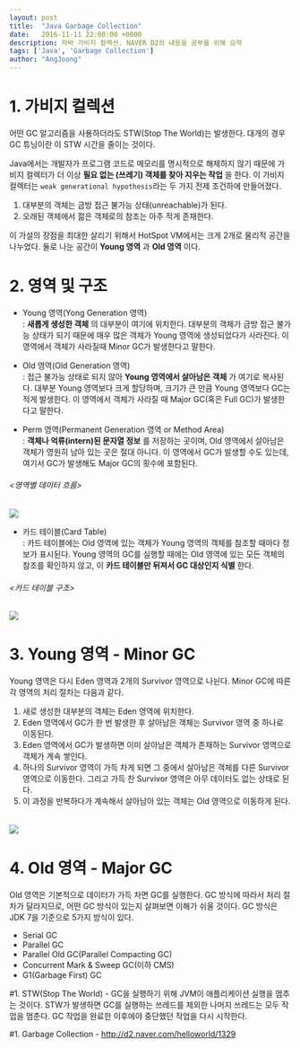 ```yaml
---
layout: post
title:  "Java Garbage Collection"
date:   2016-11-11 22:00:00 +0000
description: 자바 가비지 컬렉션. NAVER D2의 내용을 공부를 위해 요약
tags: ['Java', 'Garbage Collection']
author: "AngJoong"
---
```


# 1. 가비지 컬렉션

어떤 GC 알고리즘을 사용하더라도 STW(Stop The World)는 발생한다. 대개의 경우 GC 튜닝이란 이 STW 시간을 줄이는 것이다.  

Java에서는 개발자가 프로그램 코드로 메모리를 명시적으로 해제하지 않기 때문에 가비지 컬렉터가 더 이상 **필요 없는 (쓰레기) 객체를 찾아 지우는 작업** 을 한다. 이 가비지 컬렉터는 `weak generational hypothesis`라는 두 가지 전제 조건하에 만들어졌다.

1. 대부분의 객체는 금방 접근 불가능 상태(unreachable)가 된다.
2. 오래된 객체에서 젊은 객체로의 참조는 아주 적게 존재한다.

이 가설의 장점을 최대한 살리기 위해서 HotSpot VM에서는 크게 2개로 물리적 공간을 나누었다. 둘로 나눈 공간이 **Young 영역** 과 **Old 영역** 이다.

# 2. 영역 및 구조

* Young 영역(Yong Generation 영역)  
: **새롭게 생성한 객체** 의 대부분이 여기에 위치한다. 대부분의 객체가 금방 접근 불가능 상태가 되기 때문에 매우 많은 객체가 Young 영역에 생성되었다가 사라진다. 이 영역에서 객체가 사라질때 Minor GC가 발생한다고 말한다.

* Old 영역(Old Generation 영역)  
: 접근 불가능 상태로 되지 않아 **Young 영역에서 살아남은 객체** 가 여기로 복사된다. 대부분 Young 영역보다 크게 할당하며, 크기가 큰 만큼 Young 영역보다 GC는 적게 발생한다. 이 영역에서 객체가 사라질 때 Major GC(혹은 Full GC)가 발생한다고 말한다.

* Perm 영역(Permanent Generation 영역 or Method Area)  
: **객체나 억류(intern)된 문자열 정보** 를 저장하는 곳이며, Old 영역에서 살아남은 객체가 영원히 남아 있는 곳은 절대 아니다. 이 영역에서 GC가 발생할 수도 있는데, 여기서 GC가 발생해도 Major GC의 횟수에 포함된다.

###### <영역별 데이터 흐름>
![](http://d2.naver.com/content/images/2015/06/helloworld-1329-1.png)

* 카드 테이블(Card Table)  
: 카드 테이블에는 Old 영역에 있는 객체가 Young 영역의 객체를 참조할 때마다 정보가 표시된다. Young 영역의 GC를 실행할 때에는 Old 영역에 있는 모든 객체의 참조를 확인하지 않고, 이 **카드 테이블만 뒤져서 GC 대상인지 식별** 한다.

###### <카드 테이블 구조>
![](http://d2.naver.com/content/images/2015/06/helloworld-1329-2.png)

# 3. Young 영역 - Minor GC
Young 영역은 다시 Eden 영역과 2개의 Survivor 영역으로 나뉜다. Minor GC에 따른 각 영역의 처리 절차는 다음과 같다.  

1. 새로 생성한 대부분의 객체는 Eden 영역에 위치한다.
2. Eden 영역에서 GC가 한 번 발생한 후 살아남은 객체는 Survivor 영역 중 하나로 이동된다.
3. Eden 영역에서 GC가 발생하면 이미 살아남은 객체가 존재하는 Survivor 영역으로 객체가 계속 쌓인다.
4. 하나의 Survivor 영역이 가득 차게 되면 그 중에서 살아남은 객체를 다른 Survivor 영역으로 이동한다. 그리고 가득 찬 Survivor 영역은 아무 데이터도 없는 상태로 된다.
5. 이 과정을 반복하다가 계속해서 살아남아 있는 객체는 Old 영역으로 이동하게 된다.

###### <Minor GC>
![](http://d2.naver.com/content/images/2015/06/helloworld-1329-3.png)

# 4. Old 영역 - Major GC

Old 영역은 기본적으로 데이터가 가득 차면 GC를 실행한다. GC 방식에 따라서 처리 절차가 달라지므로, 어떤 GC 방식이 있는지 살펴보면 이해가 쉬울 것이다. GC 방식은 JDK 7을 기준으로 5가지 방식이 있다.

* Serial GC
* Parallel GC
* Parallel Old GC(Parallel Compacting GC)
* Concurrent Mark & Sweep GC(이하 CMS)
* G1(Garbage First) GC

\#1. STW(Stop The World) - GC을 실행하기 위해 JVM이 애플리케이션 실행을 멈추는 것이다. STW가 발생하면 GC를 실행하는 쓰레드를 제외한 나머지 쓰레드는 모두 작업을 멈춘다. GC 작업을 완료한 이후에야 중단했던 작업을 다시 시작한다.


\#1. Garbage Collection - http://d2.naver.com/helloworld/1329
